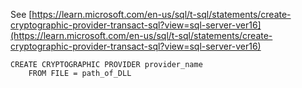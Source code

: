 See [https://learn.microsoft.com/en-us/sql/t-sql/statements/create-cryptographic-provider-transact-sql?view=sql-server-ver16](https://learn.microsoft.com/en-us/sql/t-sql/statements/create-cryptographic-provider-transact-sql?view=sql-server-ver16)
```
CREATE CRYPTOGRAPHIC PROVIDER provider_name   
    FROM FILE = path_of_DLL
```
